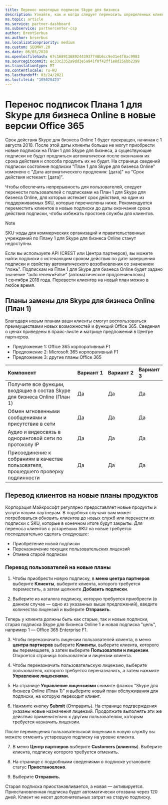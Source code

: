 ```yaml
---
title: Перенос некоторых подписок Skype для бизнеса
description: Узнайте, как и когда следует переносить определенных клиентов с истекшим сроком подписки Skype для бизнеса Online (план 1) на новые версии Office 365.
ms.topic: article
ms.service: partner-dashboard
ms.subservice: partnercenter-csp
author: BrentSerbus
ms.author: brserbus
ms.localizationpriority: medium
ms.custom: SEOMAY.20
ms.date: 06/03/2020
ms.openlocfilehash: 67c1689136892443937748b6cc9e31e4f0ac9983
ms.sourcegitcommit: ec33c2352a9dd3e5a941f0f42ff1e8d256bb2399
ms.translationtype: MT
ms.contentlocale: ru-RU
ms.lasthandoff: 03/24/2021
ms.locfileid: "105028423"
---
```

# <a name="migrate-skype-for-business-online-plan-1-subscriptions-to-newer-office-365-versions"></a>Перенос подписок Плана 1 для Skype для бизнеса Online в новые версии Office 365

Срок действия Skype для бизнеса Online 1 будет прекращен, начиная с 1 августа 2018. После этой даты клиенты больше не могут приобрести новые подписки на План 1 для Skype для бизнеса, а существующие подписки не будут продляться автоматически после окончания их срока действия и способа продлить их не будет. На странице сведений подписки состояние подписки "План 1 для Skype для бизнеса Online" изменено с "Дата автоматического продления: [дата]" на "Срок действия истекает: [дата]".  

Чтобы обеспечить непрерывность для пользователей, следует перенести пользователей с подписками на План 1 для Skype для бизнеса Online, для которых истекает срок действия, на один из поддерживаемых SKU, которые перечислены ниже. Рекомендуется переместить клиентов в новые подписки до даты окончания срока действия подписки, чтобы избежать простоев службы для клиентов. 

>[!NOTE]
>SKU-коды для коммерческих организаций и правительственных учреждений по Плану 1 для Skype для бизнеса Online станут недоступны.

Если вы используете API (CREST или Центра партнеров), вы можете найти подписки с истекающим сроком действия по дате завершения подписки и свойству автоматического возобновления со значением "ложь". Подпискам на План 1 для Skype для бизнеса Online будет задано значение "auto renew=False" (автоматическое продление=ложь) 1 сентября 2018 года. Перевести клиентов на новый план можно в любое время. 

## <a name="skype-for-business-online-plan-1-replacement-plans"></a>Планы замены для Skype для бизнеса Online (План 1)

Благодаря новым планам ваши клиенты смогут воспользоваться преимуществами новых возможностей и функций Office 365. Сведения о ценах приведены в прайс-листе и матрице предложений в Центре партнеров. 

- Предложение 1: Office 365 корпоративный F1
- Предложение 2: Microsoft 365 корпоративный F1
- Предложение 3: другие планы Office 365

|**Компонент**    |**Вариант 1**   |**Вариант 2**   |**Вариант 3**   |
|:-----------------|:-----------------|:-------------|:------------|
|Получите все функции, входящие в состав Skype для бизнеса Online (План 1)|Да   |Да   |Да   |
|Обмен мгновенными сообщениями и присутствие в сети |Да   |Да   |Да   |
|Аудио и видеосвязь в одноранговой сети по протоколу IP|Да   |Да   |Да   
|Присоединение к собраниям в качестве пользователя, прошедшего проверку подлинности| Да   |Да   |Да   |

## <a name="transition-customers-to-new-product-plans"></a>Перевод клиентов на новые планы продуктов

Корпорация Майкрософт регулярно предоставляет новые продукты и услуги нашим партнерам. В подобных случаях вам может потребоваться обновить клиентов до новых служб или перенести их подписки с SKU, которые в конечном итоге будут закрыты. Для переноса клиентов с устаревших SKU на новые требуется последовательно сделать следующее:

- Приобретение новой подписки
- Переназначение текущих пользовательских лицензий
- Отмена старой подписки

### <a name="migrate-your-customers-to-new-plans"></a>Перевод пользователей на новые планы

1. Чтобы приобрести новую подписку, в **меню центра партнеров** выберите **Клиенты**, выберите клиента, которого требуется переместить, а затем щелкните **Добавить подписки**.

2. Выберите из каталога подписку, которую требуется приобрести (в данном случае — одно из указанных выше предложений), введите количество лицензий и выберите **Отправить**. 

Теперь у клиента должны быть как старые, так и новые подписки, старая подписка Skype для бизнеса Online 1 и новая подписка "цель", например 1 — Office 365 Enterprise F1.

3. Чтобы переназначить лицензии пользователей клиента, в меню **центра партнеров** выберите **Клиенты**, выберите клиента, которого вы перемещаете, а затем выберите **Пользователи и лицензии**. Откроется страница пользователи и лицензии клиента.

4. Чтобы переназначить пользовательскую лицензию, выберите пользователя, которого требуется переназначить, а затем нажмите **Управление лицензиями**.

5. На странице **Управление лицензиями** снимите флажок "Skype для бизнеса Online (План 1)" и выберите новый план обслуживания для подписки, на которую переходит клиент.

6. Нажмите кнопку **Submit** (Отправить). На странице подтверждения указаны новые назначения лицензий. Продолжите выполнять эти же действия применительно к другим пользователям, которым требуется назначить лицензии.

После перемещения пользовательской лицензии в новую службу вы можете отменить устаревшую подписку на уровне клиента.

7. В меню **Центр партнеров** выберите **Customers (клиенты**). Выберите клиента, подписку которого требуется отменить.

8. На странице с подробными сведениями о подписке установите статус **Приостановлено**.

9. Выберите **Отправить.**

Старая подписка приостанавливается, а новая — активируется. Приостановленная подписка будет автоматически отозвана через 120 дней. Клиент не несет дополнительных затрат на старую подписку.

